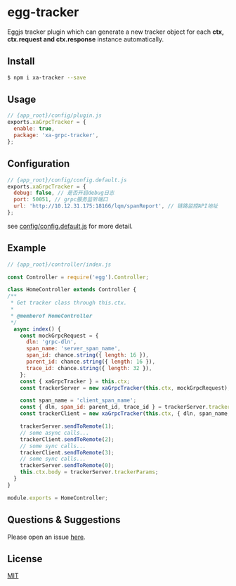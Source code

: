 # egg-tracker

  Eggjs tracker plugin which can generate a new tracker object for each **ctx, ctx.request and ctx.response** instance automatically.

## Install

```bash
$ npm i xa-tracker --save
```

## Usage

```js
// {app_root}/config/plugin.js
exports.xaGrpcTracker = {
  enable: true,
  package: 'xa-grpc-tracker',
};
```

## Configuration

```js
// {app_root}/config/config.default.js
exports.xaGrpcTracker = {
  debug: false, // 是否开启debug日志
  port: 50051, // grpc服务监听端口
  url: 'http://10.12.31.175:18166/lqm/spanReport', // 链路监控API地址
};

```

see [config/config.default.js](config/config.default.js) for more detail.

## Example
```js
// {app_root}/controller/index.js

const Controller = require('egg').Controller;

class HomeController extends Controller {
/**
 * Get tracker class through this.ctx.
 * 
 * @memberof HomeController
 */
  async index() {
    const mockGrpcRequest = {
      dln: 'grpc-dln',
      span_name: 'server_span_name',
      span_id: chance.string({ length: 16 }),
      parent_id: chance.string({ length: 16 }),
      trace_id: chance.string({ length: 32 }),
    };
    const { xaGrpcTracker } = this.ctx;
    const trackerServer = new xaGrpcTracker(this.ctx, mockGrpcRequest);

    const span_name = 'client_span_name';
    const { dln, span_id: parent_id, trace_id } = trackerServer.trackerParams;
    const trackerClient = new xaGrpcTracker(this.ctx, { dln, span_name, parent_id, trace_id });

    trackerServer.sendToRemote(1);
    // some async calls...
    trackerClient.sendToRemote(2);
    // some sync calls...
    trackerClient.sendToRemote(3);
    // some sync calls...
    trackerServer.sendToRemote(0);
    this.ctx.body = trackerServer.trackerParams;
  }
}

module.exports = HomeController;
```


## Questions & Suggestions

Please open an issue [here](https://github.com/JsonMa/egg-tracker/issues).

## License

[MIT](LICENSE)
